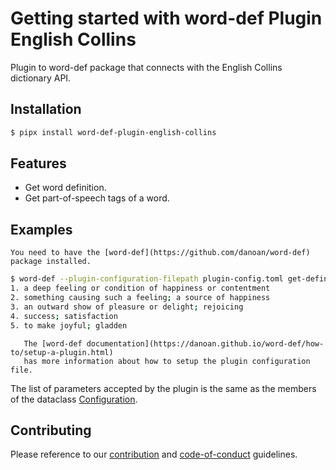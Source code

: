 # Getting started with word-def Plugin English Collins

Plugin to word-def package that connects with the English Collins dictionary API.

## Installation

```bash
$ pipx install word-def-plugin-english-collins
```

## Features

- Get word definition.
- Get part-of-speech tags of a word.

## Examples

```{admonition} word-def
You need to have the [word-def](https://github.com/danoan/word-def) package installed.
```


```bash
$ word-def --plugin-configuration-filepath plugin-config.toml get-definition joy eng
1. a deep feeling or condition of happiness or contentment
2. something causing such a feeling; a source of happiness
3. an outward show of pleasure or delight; rejoicing
4. success; satisfaction
5. to make joyful; gladden
```

```{admonition} Plugin configuration
   The [word-def documentation](https://danoan.github.io/word-def/how-to/setup-a-plugin.html)
   has more information about how to setup the plugin configuration file.
```

The list of parameters accepted by the plugin is the same as the members of the
dataclass [Configuration](https://danoan.github.io/word-def-plugin-multilanguage-chatgpt/reference/danoan.word_def.plugins.modules.html#danoan.word_def.plugins.modules.english_collins.Configuration).


## Contributing

Please reference to our [contribution](http://danoan.github.io/word-def-plugin-english-collins/contributing) and [code-of-conduct](http://danoan.github.io/word-def-plugin-english-collins/code-of-conduct) guidelines.
